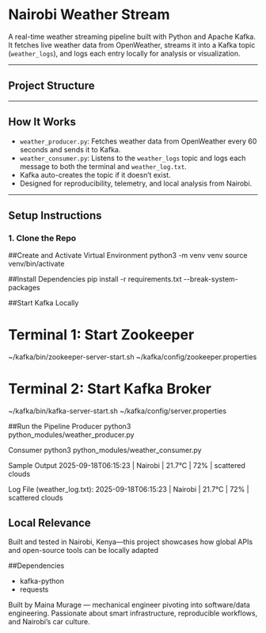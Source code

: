 #  Nairobi Weather Stream

A real-time weather streaming pipeline built with Python and Apache Kafka. It fetches live weather data from OpenWeather, streams it into a Kafka topic (`weather_logs`), and logs each entry locally for analysis or visualization.

---

##  Project Structure



---

##   How It Works

- `weather_producer.py`: Fetches weather data from OpenWeather every 60 seconds and sends it to Kafka.
- `weather_consumer.py`: Listens to the `weather_logs` topic and logs each message to both the terminal and `weather_log.txt`.
- Kafka auto-creates the topic if it doesn’t exist.
- Designed for reproducibility, telemetry, and local analysis from Nairobi.

---

##  Setup Instructions

### 1. Clone the Repo

 ##Create and Activate Virtual Environment
python3 -m venv venv
source venv/bin/activate

##Install Dependencies
pip install -r requirements.txt --break-system-packages

##Start Kafka Locally
# Terminal 1: Start Zookeeper
~/kafka/bin/zookeeper-server-start.sh ~/kafka/config/zookeeper.properties

# Terminal 2: Start Kafka Broker
~/kafka/bin/kafka-server-start.sh ~/kafka/config/server.properties

##Run the Pipeline
Producer
python3 python_modules/weather_producer.py

Consumer
python3 python_modules/weather_consumer.py

Sample Output
2025-09-18T06:15:23 | Nairobi | 21.7°C | 72% | scattered clouds

Log File (weather_log.txt):
2025-09-18T06:15:23 | Nairobi | 21.7°C | 72% | scattered clouds

## Local Relevance
Built and tested in Nairobi, Kenya—this project showcases how global APIs and open-source tools can be locally adapted

##Dependencies
- kafka-python
- requests

Built by Maina Murage — mechanical engineer pivoting into software/data engineering. Passionate about smart infrastructure, reproducible workflows, and Nairobi’s car culture.










